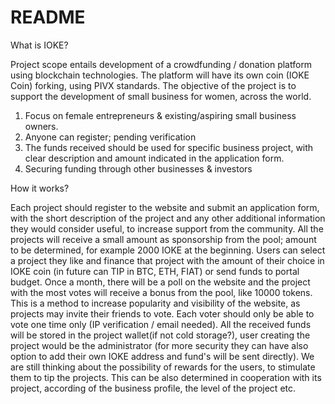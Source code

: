 # README

What is IOKE?

Project scope entails development of a crowdfunding / donation platform using blockchain technologies. The platform will have its own coin (IOKE Coin) forking, using PIVX standards. The objective of the project is to support the development of small business for women, across the world. 

1. Focus on female entrepreneurs & existing/aspiring small business owners.  
2. Anyone can register; pending verification
3. The funds received should be used for specific business project, with clear description and amount indicated in the application form. 
4. Securing funding through other businesses & investors


How it works? 

Each project should register to the website and submit an application form, with the short description of the project and any other additional information they would consider useful, to increase support from the community. 
All the projects will receive a small amount as sponsorship from the pool; amount to be determined, for example 2000 IOKE at the beginning. 
Users can select a project they like and finance that project with the amount of their choice in IOKE coin (in future can TIP in BTC, ETH, FIAT) or send funds to portal budget.
Once a month, there will be a poll on the website and the project with the most votes will receive a bonus from the pool, like 10000 tokens. This is a method to increase popularity and visibility of the website, as projects may invite their friends to vote. Each voter should only be able to vote one time only (IP verification / email needed). 
All the received funds will be stored in the project wallet(if not cold storage?), user creating the project would be the administrator (for more security they can have also option to add their own IOKE address and fund's will be sent directly).
We are still thinking about the possibility of rewards for the users, to stimulate them to tip the projects. This can be also determined in cooperation with its project, according of the business profile, the level of the project etc. 

